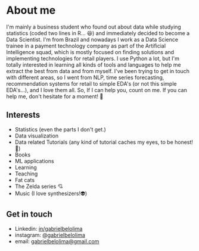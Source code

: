 # About me
I'm mainly a business student who found out about data while studying statistics (coded two lines in R... :laughing:) and immediately decided to become a Data Scientist. I'm from Brazil and nowadays I work as a Data Science trainee in a payment technology company as part of the Artificial Intelligence squad, which is mostly focused on finding solutions and implementing technologies for retail players. I use Python a lot, but I'm totally interested in learning all kinds of tools and languages to help me extract the best from data and from myself. I've been trying to get in touch with different areas, so I went from NLP, time series forecasting, recommendation systems for retail to simple EDA's (or not this simple EDA's...), and I love them all. So, If I can help you, count on me. If you can help me, don't hesitate for a moment! :facepunch: 

## Interests

* Statistics (even the parts I don't get.)
* Data visualization
* Data related Tutorials (any kind of tutorial caches my eyes, to be honest! :eyes:) 
* Books
* ML applications
* Learning
* Teaching
* Fat cats
* The Zelda series :cupid:
* Music (I love synthesizers!:alien:)

## Get in touch

* Linkedin: [in/gabrielbelolima](https://www.linkedin.com/in/gabrielbelolima/)
* instagram: [@gabrielbelolima](https://www.instagram.com/gabrielbelolima/)
* email: gabrielbelolima@gmail.com
